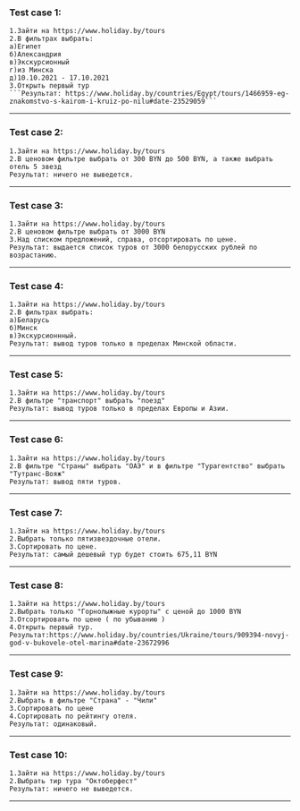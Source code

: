 ### Test case 1:
    1.Зайти на https://www.holiday.by/tours
    2.В фильтрах выбрать:
    a)Египет
    б)Александрия
    в)Экскурсионный
    г)из Минска
    д)10.10.2021 - 17.10.2021
    3.Открыть первый тур
    ```Результат: https://www.holiday.by/countries/Egypt/tours/1466959-eg-znakomstvo-s-kairom-i-kruiz-po-nilu#date-23529059```
***
### Test case 2:
    1.Зайти на https://www.holiday.by/tours
    2.В ценовом фильтре выбрать от 300 BYN до 500 BYN, а также выбрать отель 5 звезд
    Результат: ничего не выведется.
***
### Test case 3:
    1.Зайти на https://www.holiday.by/tours
    2.В ценовом фильтре выбрать от 3000 BYN
    3.Над списком предложений, справа, отсортировать по цене.
    Результат: выдается список туров от 3000 белорусских рублей по возрастанию.
***
### Test case 4:
    1.Зайти на https://www.holiday.by/tours
    2.В фильтрах выбрать:
    a)Беларусь
    б)Минск
    в)Экскурсионнный.
    Результат: вывод туров только в пределах Минской области.
***
### Test case 5:
    1.Зайти на https://www.holiday.by/tours
    2.В фильтре "транспорт" выбрать "поезд"
    Результат: вывод туров только в пределах Европы и Азии.
***
### Test case 6:
    1.Зайти на https://www.holiday.by/tours
    2.В фильтре "Страны" выбрать "ОАЭ" и в фильтре "Турагентство" выбрать "Тутранс-Вояж"
    Результат: вывод пяти туров.
***
### Test case 7:
    1.Зайти на https://www.holiday.by/tours
    2.Выбрать только пятизвездочные отели.
    3.Сортировать по цене.
    Результат: самый дешевый тур будет стоить 675,11 BYN
***
### Test case 8:
    1.Зайти на https://www.holiday.by/tours
    2.Выбрать только "Горнолыжные курорты" с ценой до 1000 BYN
    3.Отсортировать по цене ( по убыванию )
    4.Открыть первый тур.
    Результат:https://www.holiday.by/countries/Ukraine/tours/909394-novyj-god-v-bukovele-otel-marina#date-23672996
***
### Test case 9:
    1.Зайти на https://www.holiday.by/tours
    2.Выбрать в фильтре "Страна" - "Чили"
    3.Сортировать по цене
    4.Сортировать по рейтингу отеля.
    Результат: одинаковый.
***
### Test case 10:
    1.Зайти на https://www.holiday.by/tours
    2.Выбрать тир тура "Октоберфест"
    Результат: ничего не выведется.
***
